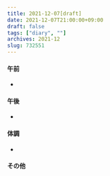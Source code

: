 ```yaml
---
title: 2021-12-07[draft]
date: 2021-12-07T21:00:00+09:00
draft: false
tags: ["diary", ""]
archives: 2021-12
slug: 732551
---
```

#### 午前
- 
#### 午後
- 
#### 体調
- 
#### その他